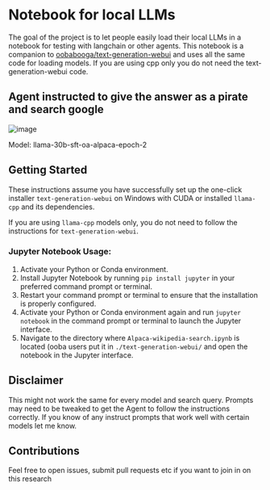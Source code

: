


# Notebook for local LLMs

The goal of the project is to let people easily load their local LLMs in a notebook for testing with langchain or other agents. This notebook is a companion to [oobabooga/text-generation-webui](https://github.com/oobabooga/text-generation-webui) and uses all the same code for loading models. If you are using cpp only you do not need the text-generation-webui code.

## Agent instructed to give the answer as a pirate and search google
![image](https://i.imgur.com/pt4XYcL.png)

Model: llama-30b-sft-oa-alpaca-epoch-2

## Getting Started
These instructions assume you have successfully set up the one-click installer `text-generation-webui` on Windows with CUDA or installed `llama-cpp` and its dependencies.

If you are using `llama-cpp` models only, you do not need to follow the instructions for `text-generation-webui`.

### Jupyter Notebook Usage:
1. Activate your Python or Conda environment.
2. Install Jupyter Notebook by running `pip install jupyter` in your preferred command prompt or terminal.
3. Restart your command prompt or terminal to ensure that the installation is properly configured.
4. Activate your Python or Conda environment again and run `jupyter notebook` in the command prompt or terminal to launch the Jupyter interface.
5. Navigate to the directory where `Alpaca-wikipedia-search.ipynb` is located (ooba users put it in `./text-generation-webui/` and open the notebook in the Jupyter interface.


## Disclaimer
This might not work the same for every model and search query. Prompts may need to be tweaked to get the Agent to follow the instructions correctly. If you know of any instruct prompts that work well with certain models let me know.


## Contributions
Feel free to open issues, submit pull requests etc if you want to join in on this research


